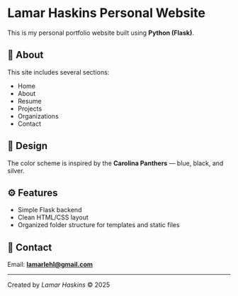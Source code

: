 # Lamar Haskins Personal Website

This is my personal portfolio website built using **Python (Flask)**.

## 🧠 About
This site includes several sections:
- Home  
- About  
- Resume  
- Projects  
- Organizations  
- Contact  

## 🎨 Design
The color scheme is inspired by the **Carolina Panthers** — blue, black, and silver.

## ⚙️ Features
- Simple Flask backend
- Clean HTML/CSS layout
- Organized folder structure for templates and static files

## 📧 Contact
Email: **lamarlehl@gmail.com**

---

Created by *Lamar Haskins* © 2025
